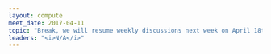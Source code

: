 ```yaml
---
layout: compute
meet_date: 2017-04-11
topic: "Break, we will resume weekly discussions next week on April 18th."
leaders: "<i>N/A</i>"
---
```



